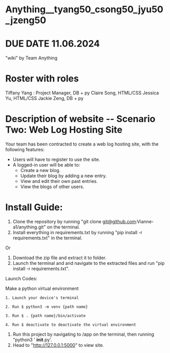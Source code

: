 # Anything__tyang50_csong50_jyu50_jzeng50

# DUE DATE 11.06.2024

"wiki" by Team Anything

# Roster with roles
Tiffany Yang : Project Manager, DB + py
Claire Song, HTML/CSS
Jessica Yu, HTML/CSS
Jackie Zeng, DB + py

# Description of website -- Scenario Two: Web Log Hosting Site

Your team has been contracted to create a web log hosting site, with the following features:

- Users will have to register to use the site.
- A logged-in user will be able to:
  - Create a new blog.
  - Update their blog by adding a new entry.
  - View and edit their own past entries.
  - View the blogs of other users.

    

# Install Guide:

1. Clone the repository by running "git clone git@github.com:Vianne-a1/anything.git" on the terminal.
2. Install everything in requirements.txt by running "pip install -r requirements.txt" in the terminal.

Or

1. Download the zip file and extract it to folder.
2. Launch the terminal and and navigate to the extracted files and run "pip install -r requirements.txt".

Launch Codes:

Make a python virtual environment

    1. Launch your device's terminal

    2. Run $ python3 -m venv {path name}

    3. Run $ . {path name}/bin/activate

    4. Run $ deactivate to deactivate the virtual environment

1. Run this project by navigating to /app on the terminal, then running "python3 ' __init__.py'.
2. Head to "http://127.0.0.1:5000" to view site.
